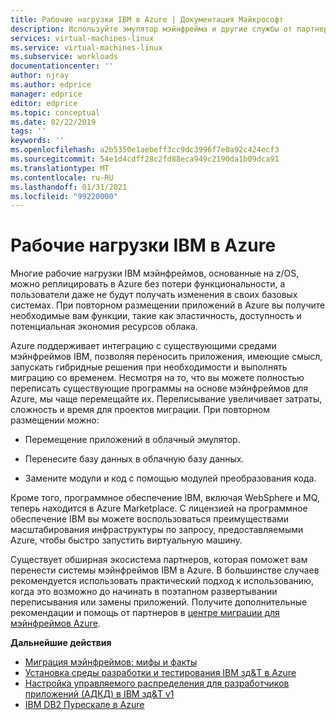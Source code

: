 ```yaml
---
title: Рабочие нагрузки IBM в Azure | Документация Майкрософт
description: Используйте эмулятор мэйнфрейма и другие службы от партнеров Майкрософт для переразмещения рабочих нагрузок IBM z/OS с помощью Microsoft Azure.
services: virtual-machines-linux
ms.service: virtual-machines-linux
ms.subservice: workloads
documentationcenter: ''
author: njray
ms.author: edprice
manager: edprice
editor: edprice
ms.topic: conceptual
ms.date: 02/22/2019
tags: ''
keywords: ''
ms.openlocfilehash: a2b5350e1aebeff3cc9dc3996f7e0a92c424ecf3
ms.sourcegitcommit: 54e1d4cdff28c2fd88eca949c2190da1b09dca91
ms.translationtype: MT
ms.contentlocale: ru-RU
ms.lasthandoff: 01/31/2021
ms.locfileid: "99220000"
---
```

# <a name="ibm-workloads-on-azure"></a>Рабочие нагрузки IBM в Azure

Многие рабочие нагрузки IBM мэйнфреймов, основанные на z/OS, можно реплицировать в Azure без потери функциональности, а пользователи даже не будут получать изменения в своих базовых системах. При повторном размещении приложений в Azure вы получите необходимые вам функции, такие как эластичность, доступность и потенциальная экономия ресурсов облака.

Azure поддерживает интеграцию с существующими средами мэйнфреймов IBM, позволяя переносить приложения, имеющие смысл, запускать гибридные решения при необходимости и выполнять миграцию со временем. Несмотря на то, что вы можете полностью переписать существующие программы на основе мэйнфреймов для Azure, мы чаще перемещайте их. Переписывание увеличивает затраты, сложность и время для проектов миграции. При повторном размещении можно:

- Перемещение приложений в облачный эмулятор.

- Перенесите базу данных в облачную базу данных.

- Замените модули и код с помощью модулей преобразования кода.

Кроме того, программное обеспечение IBM, включая WebSphere и MQ, теперь находится в Azure Marketplace. С лицензией на программное обеспечение IBM вы можете воспользоваться преимуществами масштабирования инфраструктуры по запросу, предоставляемыми Azure, чтобы быстро запустить виртуальную машину.

Существует обширная экосистема партнеров, которая поможет вам перенести системы мэйнфреймов IBM в Azure. В большинстве случаев рекомендуется использовать практический подход к использованию, когда это возможно до начинать в поэтапном развертывании переписывания или замены приложений. Получите дополнительные рекомендации и помощь от партнеров в [центре миграции для мэйнфреймов Azure](https://azure.microsoft.com/migration/mainframe/).

**Дальнейшие действия**

- [Миграция мэйнфреймов: мифы и факты](/azure/architecture/cloud-adoption/infrastructure/mainframe-migration/myths-and-facts)
- [Установка среды разработки и тестирования IBM зд&T в Azure](./install-ibm-z-environment.md)
- [Настройка управляемого распределения для разработчиков приложений (АДКД) в IBM зд&T v1](./demo.md)
- [IBM DB2 Пурескале в Azure](ibm-db2-purescale-azure.md)
